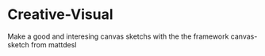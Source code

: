 # Creative-Visual
Make a good and interesing canvas sketchs with the the framework canvas-sketch from mattdesl
